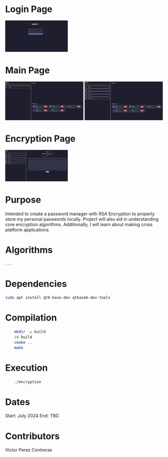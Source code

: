 # Login Page
<img src="img/login_page.png" width="200" height="100">

# Main Page
<p float="left">
  <img src="img/main_page_classic.png" width="250" />
  <img src="img/main_page_open.png" width="250" />
</p>

# Encryption Page
<img src="img/encryption_page.png" width="200" height="100">

# Purpose
Intended to create a password manager with RSA Encryption to properly store my personal passwords locally. Project will also aid in understanding core encryption algorithms. Additionally, I will learn about making cross platform applications.

# Algorithms
    ...

# Dependencies
```bash
sudo apt install qt6-base-dev qtbase6-dev-tools
```
# Compilation
```bash
    mkdir -p build
    cd build
    cmake ..
    make
```

# Execution
```bash
    ./encryption
```

# Dates
Start: July 2024
End: TBD

# Contributors
Victor Perez Contreras
